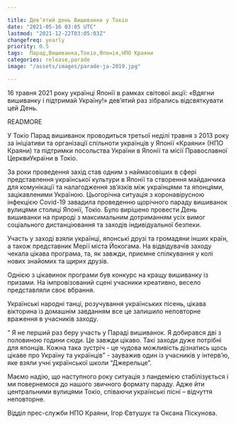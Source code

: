 ```yaml
---

title: Дев’ятий день Вишиванки у Токіо
date: "2021-05-16 03:05 UTC"
lastmod: "2021-12-22T03:05:03Z"
changefreq: yearly
priority: 0.5
tags:  Парад,Вишиванка,Токіо,Японія,НПО Краяни
categories: release,parade
image: "/assets/images/parade-ja-2019.jpg"

---
```



16 травня 2021 року українці Японії в рамках світової акції: «Вдягни
вишиванку і підтримай Україну!» дев’ятий раз зібрались відсвяткувати цей
День.

READMORE

У Токіо Парад вишиванок проводиться третьої неділі травня з 2013 року за
ініціативи та організації спільноти українців у Японії  «Краяни» (НПО
Краяни) та підтримки посольства України в Японії та місії Православної
ЦерквиУкраїни в Токіо.

За роки проведення захід став одним з наймасовіших в сфері представлення української культури в Японії та створення майданчика для комунікації та налагодження зв’язків між українцями та японцями, зацікавленими Україною.
Цьогорічна ситуація з коронавірусною інфекцією Covid-19 завадила
проведенню щорічного параду вишиванок вулицями столиці Японії,
Токіо. Було вирішено провести День вишиванки на природі з максимальним
дотриманням усіх вимог соціального дистанціювання та заходів
індивідуальної безпеки.

Участь у заході взяли українці, японські друзі та громадяни інших країн, а також представник Мерії міста Йокогама.
На відвідувачів заходу чекала цікава програма, та, як завжди, приємне
спілкування у колі нових знайомих та щирих друзів.

Однією з цікавинок програми був конкурс на кращу вишиванку із
призами. На імпровізований сцені учасники креативно, весело представляли
своє вбрання.

Українські народні танці, розучування українських пісень, цікава
вікторина із домашнім завданням все це залишило неповторне враження в
учасників заходу.

“ Я не перший раз беру участь у Параді вишиванок. Я добирався дві з
половиною години сюди. Це завжди цікаво. Такі заходи дуже потрібні для
японців. Кожна така зустріч - це чудова можливість дізнатись щось цікаве
про Україну та українців” - зауважив один із учасників у інтерв’ю, яке
взяли учні української школи “Джерельце”.

Маємо надію, що наступного року ситуація з пандемією стабілізується і ми
повернемося до нашого звичного формату параду. Адже йти центральними
вулицями Токіо, співаючи українські пісні – відчуття неповторне.

Відділ прес-служби НПО Краяни,
Ігор Євтушук та  Оксана Піскунова.
